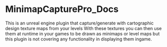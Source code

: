 # MinimapCapturePro_Docs
This is an unreal engine plugin that capture/generate with cartographic design texture maps from your levels 
With these textures you can then use them at runtime in your games to be drawn as minimaps or level maps but this plugin
is not covering any functionality in displaying them ingame.
